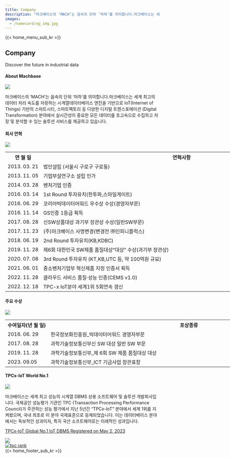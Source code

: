 ```yaml
---
title: Company
description: "마크베이스의 ‘MACH’는 음속의 단위 ‘마하’를 의미합니다.마크베이스는 세계 최고의 데이터 처리 속도를 자랑하는 시계열데이터베이스 엔진을 기반으로 IoT(Internet of Things) 기반의 스마트시티, 스마트팩토리 등 다양한 디지털 트랜스포메이션 (Digital Transformation) 분야에서 실시간성이 중요한 모든 데이터를 초고속으로 수집하고 저장 및 분석할 수 있는 솔루션 서비스를 제공하고 있습니다."
images:
  - /namecard/og_img.jpg
---
```


<head>
  <link rel="stylesheet" type="text/css" href="../css/common.css" />
  <link rel="stylesheet" type="text/css" href="../css/style.css" />
</head>
<body>
 {{< home_menu_sub_kr >}}
  <section class="company_section0">
    <div>
      <h2 class="sub_page_title">Company</h2>
      <p class="sub_page_titletext">Discover the future in industrial data</p>
    </div>
  </section>
  <section class="section1 section" id="section1">
    <div>
      <h4 class="sub_title company-margin-top">About Machbase</h4>
      <div class="bar"><img src="../img/bar.png" /></div>
    </div>
    <div class="product-sub-titlebox">
      <div>
        <p class="product-sub-title-text">
          마크베이스의 ‘MACH’는 음속의 단위 ‘마하’를 의미합니다.마크베이스는
          세계 최고의 데이터 처리 속도를 자랑하는 시계열데이터베이스 엔진을
          기반으로 IoT(Internet of Things) 기반의 스마트시티, 스마트팩토리 등
          다양한 디지털 트랜스포메이션 (Digital Transformation) 분야에서
          실시간성이 중요한 모든 데이터를 초고속으로 수집하고 저장 및 분석할 수
          있는 솔루션 서비스를 제공하고 있습니다.
        </p>
      </div>
    </div>
  </section>
  <section class="section1 section">
    <div class="sub_titlebox company-margin-top">
      <h4 class="sub_page_sub_title">회사 연혁</h4>
      <div class="bar"><img src="../img/bar.png" /></div>
      <div class="company_table_wrap1">
        <table style="width: 1080px" class="company_table1">
          <tr class="tabel_title">
            <th class="border_top_left">연 월 일</th>
            <th style="width: 900px" class="border_top_right">연혁사항</th>
          </tr>
          <tr class="top_line">
            <td class="company-td1">2013. 03. 21</td>
            <td class="company-td2">법인설립 (서울시 구로구 구로동)</td>
          </tr>
          <tr class="top_line">
            <td class="company-td1">2013. 11. 05</td>
            <td class="company-td2">기업부설연구소 설립 인가</td>
          </tr>
          <tr class="top_line">
            <td class="company-td1">2014. 03. 28</td>
            <td class="company-td2">벤처기업 인증</td>
          </tr>
          <tr class="top_line">
            <td class="company-td1">2016. 03. 14</td>
            <td class="company-td2">1st Round 투자유치(한투파,스마일게이트)</td>
          </tr>
          <tr class="top_line">
            <td class="company-td1">2016. 06. 29</td>
            <td class="company-td2">
              코리아빅데이터어워드 우수상 수상(경영자부문)
            </td>
          </tr>
          <tr class="top_line">
            <td class="company-td1">2016. 11. 14</td>
            <td class="company-td2">GS인증 1등급 획득</td>
          </tr>
          <tr class="top_line">
            <td class="company-td1">2017. 08. 28</td>
            <td class="company-td2">
              신SW상품대상 과기부 장관상 수상(일반SW부문)
            </td>
          </tr>
          <tr class="top_line">
            <td class="company-td1">2017. 11. 23</td>
            <td class="company-td2">
              (주)마크베이스 사명변경(변경전 ㈜인피니플럭스)
            </td>
          </tr>
          <tr class="top_line">
            <td class="company-td1">2018. 06. 19</td>
            <td class="company-td2">2nd Round 투자유치(KB,KDBC)</td>
          </tr>
          <tr class="top_line">
            <td class="company-td1">2019. 11. 28</td>
            <td class="company-td2">
              제6회 대한민국 SW제품 품질대상“대상” 수상(과기부 장관상)
            </td>
          </tr>
          <tr class="top_line">
            <td class="company-td1">2020. 07. 08</td>
            <td class="company-td2">
              3rd Round 투자유치 (KT,KB,UTC 등, 약 100억원 규묘)
            </td>
          </tr>
          <tr class="top_line">
            <td class="company-td1">2021. 06. 01</td>
            <td class="company-td2">
              중소벤처기업부 혁신제품 지정 인증서 획득
            </td>
          </tr>
          <tr class="top_line">
            <td class="company-td1">2022. 11. 28</td>
            <td class="company-td2">
              클라우드 서비스 품질·성능 인증(CEMS v1.0)
            </td>
          </tr>
          <tr class="top_line">
            <td class="company-td1">2022. 12. 18</td>
            <td class="company-td2">TPC-x IoT분야 세계1위 5회연속 갱신</td>
          </tr>
        </table>
      </div>
    </div>
  </section>
  <section class="section1 section">
    <div class="sub_titlebox">
      <h4 class="sub_page_sub_title company-margin-top">주요 수상</h4>
      <div class="bar"><img src="../img/bar.png" /></div>
      <div class="company_table_wrap2">
        <table style="width: 1080px" class="company_table1">
          <tr class="tabel_title">
            <th class="border_top_left">수여일자(년 월 일)</th>
            <th style="width: 900px" class="border_top_right">포상종류</th>
          </tr>
          <tr class="top_line">
            <td class="company-td1">2016. 06. 29</td>
            <td class="company-td2">
              한국정보화진흥원_빅데이터어워드 경영자부문
            </td>
          </tr>
          <tr class="top_line">
            <td class="company-td1">2017. 08. 28</td>
            <td class="company-td2">
              과학기술정보통신부신 SW 대상 일반 SW 부문
            </td>
          </tr>
          <tr class="top_line">
            <td class="company-td1">2019. 11. 28</td>
            <td class="company-td2">
              과학기술정보통신부_제 6회 SW 제품 품질대상 대상
            </td>
          </tr>
          <tr class="top_line">
            <td class="company-td1">2023. 09.05</td>
            <td class="company-td2">
              과학기술정보통신부_ICT 기금사업 장관표창
            </td>
          </tr>
        </table>
      </div>
    </div>
  </section>
  <section class="section2" id="performance">
    <div class="sub_titlebox">
      <h4 class="company-margin-top sub_page_sub_title">TPCx-IoT World No.1</h4>
      <div class="bar"><img src="../img/bar.png" /></div>
    </div>
    <div class="product-sub-titlebox">
      <div>
        <p class="product-sub-title-text">
          마크베이스는 세계 최고 성능의 시계열 DBMS 상용 소프트웨어 및 솔루션
          개발회사입니다. 국제공인 성능평가 기관인 TPC (Transaction Processing
          Performance Council)가 주관하는 성능 평가에서 지난 5년간 “TPCx-IoT”
          분야에서 세계 1위를 지켜왔으며, 국내 최초로 이 분야 국제표준으로
          등재되었습니다. 이는 데이터베이스 분야에서는 독보적인 성과이자, 특히
          국산 소프트웨어로는 이례적인 성과입니다.
        </p>
      </div>
    </div>
    <div class="company_map_wrap3">
      <div class="tpc_warp">
        <a
          target="_blank"
          href="https://www.tpc.org/tpcx-iot/results/tpcxiot_last_ten_results5.asp?version=2"
        >
          <div class="tpc_title">
            <p>TPCx-IoT Global No.1 IoT DBMS Registered on May 2, 2023</p>
            <img class="company_link" src="../img/company_link.png" />
          </div>
          <div class="tpc">
            <img alt="tpc rank" src="../img/tpc_rank.png" />
          </div>
        </a>
      </div>
    </div>
  </section>
</body>
{{< home_footer_sub_kr >}}
<script>
  //change lang
  let language;
  let storageData = sessionStorage.getItem("lang");
  if (storageData) {
    language = storageData;
  } else {
    var userLang = navigator.language || navigator.userLanguage;
    if (userLang === "ko") {
      sessionStorage.setItem("lang", userLang);
      language = "kr";
    } else {
      sessionStorage.setItem("lang", "en");
      language = "en";
      let locationPath = location.pathname.split("/");
      locationPath.splice(1, 1);
      location.href = location.origin + locationPath.join("/");
    }
  }
</script>
